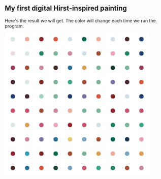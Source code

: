 ## My first digital Hirst-inspired painting

Here's the result we will get. The color will change each time we run the program.

![](../image/hirst-inspired.PNG)
